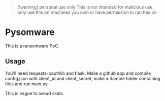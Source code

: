> [!warning] personal use only
> This is not intended for malicious use, only use this on machines you own or have permission to run this on

# Pysomware
This is a ransomware PoC.

## Usage
You'll need requests-oauthlib and flask.
Make a github app and compile config.json with client_id and client_secret, make a Sample folder containing files and run main.py

This is vague to avoud skids.